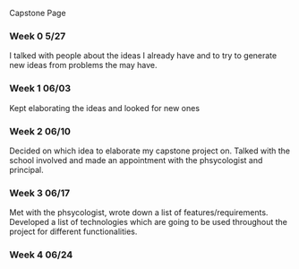 Capstone Page 

### Week 0 5/27
I talked with people about the ideas I already have and to try to generate new ideas from problems the may have.

### Week 1 06/03
Kept elaborating the ideas and looked for new ones

### Week 2 06/10
Decided on which idea to elaborate my capstone project on. Talked with the school involved and made an appointment with the phsycologist and principal. 

### Week 3 06/17
Met with the phsycologist, wrote down a list of features/requirements. Developed a list of technologies which are going to be used throughout the project for different functionalities.

### Week 4 06/24

